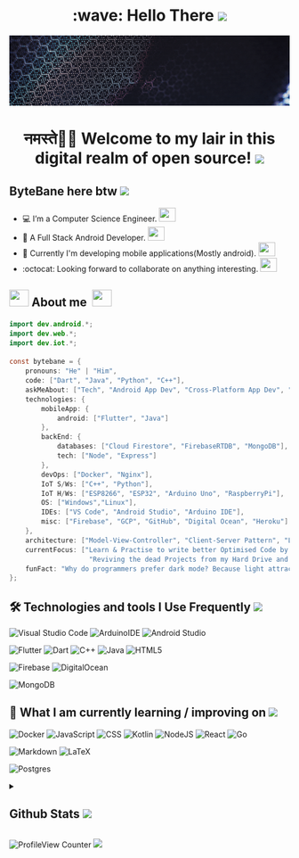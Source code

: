 <h1 align=center>:wave: Hello There <img src="https://emojis.slackmojis.com/emojis/images/1531849430/4246/blob-sunglasses.gif?1531849430" width="30"/></h1>

![Banner](./assets/git-banner.gif)

<h1 align=center> नमस्ते🙏🏻 Welcome to my lair in this digital realm of open source! <img src = https://slackmojis.com/emojis/6403-open_source/download width="30"/> </h1>

## **ByteBane** here btw  <img src = https://slackmojis.com/emojis/38737-dead/download width="30"/>

- :computer: I’m a Computer Science Engineer. <img src =https://slackmojis.com/emojis/28273-typing/download width="30" height="25"/>
- :iphone: A Full Stack Android Developer. <img src =https://slackmojis.com/emojis/48669-android-dance/download width="30" height="25"/>
- :construction: Currently I'm developing mobile applications(Mostly android). <img src =https://slackmojis.com/emojis/50920-android-party/download width="30" height="25"/>
- :octocat: Looking forward to collaborate on anything interesting. <img src =https://slackmojis.com/emojis/3958-storm_trooper/download width="30" height="25"/>

## <img src = https://slackmojis.com/emojis/59692-another-one/download width="35" height="30"/> About me &nbsp;<img src = https://slackmojis.com/emojis/55302-java_time/download width="35" height="30"/>

```java
import dev.android.*;
import dev.web.*;
import dev.iot.*;

const bytebane = {
    pronouns: "He" | "Him",
    code: ["Dart", "Java", "Python", "C++"],
    askMeAbout: ["Tech", "Android App Dev", "Cross-Platform App Dev", "Internet of Things"],
    technologies: {
        mobileApp: {
            android: ["Flutter", "Java"]
        },
        backEnd: {
            databases: ["Cloud Firestore", "FirebaseRTDB", "MongoDB"],
            tech: ["Node", "Express"]
        },
        devOps: ["Docker", "Nginx"],
        IoT S/Ws: ["C++", "Python"],
        IoT H/Ws: ["ESP8266", "ESP32", "Arduino Uno", "RaspberryPi"],
        OS: ["Windows","Linux"],
        IDEs: ["VS Code", "Android Studio", "Arduino IDE"],
        misc: ["Firebase", "GCP", "GitHub", "Digital Ocean", "Heroku"]
    },
    architecture: ["Model-View-Controller", "Client-Server Pattern", "Layered Pattern"],
    currentFocus: ["Learn & Practise to write better Optimised Code by revisiting DSA", 
                    "Reviving the dead Projects from my Hard Drive and push them here"],
    funFact: "Why do programmers prefer dark mode? Because light attracts bugs."
};
```

## 🛠 Technologies and tools I Use Frequently <img src=https://slackmojis.com/emojis/3643-cool-doge/download width="30"/>

![Visual Studio Code](https://img.shields.io/badge/Visual%20Studio%20Code-0078d7.svg?style=plastic&logo=visual-studio-code&logoColor=white)
![ArduinoIDE](https://img.shields.io/badge/-ArduinoIDE-00979D?style=plastic&logo=Arduino&logoColor=white)
![Android Studio](https://img.shields.io/badge/Android%20Studio-3DDC84.svg?style=plastic&logo=android-studio&logoColor=white)

![Flutter](https://img.shields.io/badge/Flutter-%2302569B.svg?style=plastic&logo=Flutter&logoColor=white)
![Dart](https://img.shields.io/badge/dart-%230175C2.svg?style=plastic&logo=dart&logoColor=white)
![C++](https://img.shields.io/badge/c++-%2300599C.svg?style=plastic&logo=c%2B%2B&logoColor=white)
![Java](https://img.shields.io/badge/java-%23ED8B00.svg?style=plastic&logo=java&logoColor=white)
![HTML5](https://img.shields.io/badge/html5-%23E34F26.svg?style=plastic&logo=html5&logoColor=white)

![Firebase](https://img.shields.io/badge/Firebase-039BE5?style=plastic&logo=Firebase&logoColor=white)
![DigitalOcean](https://img.shields.io/badge/DigitalOcean-%230167ff.svg?style=plastic&logo=digitalOcean&logoColor=white)

![MongoDB](https://img.shields.io/badge/MongoDB-%234ea94b.svg?style=plastic&logo=mongodb&logoColor=white)

## 📖  What I am currently learning / improving on <img src=https://slackmojis.com/emojis/5570-confused_dog/download width="30"/>

![Docker](https://img.shields.io/badge/Docker-%230db7ed.svg?style=plastic&logo=docker&logoColor=white)
![JavaScript](https://img.shields.io/badge/javascript-%23323330.svg?style=plastic&logo=javascript&logoColor=%23F7DF1E)
![CSS](https://img.shields.io/badge/css-%231572B6.svg?style=plastic&logo=css3&logoColor=white)
![Kotlin](https://img.shields.io/badge/kotlin-%237F52FF.svg?style=plastic&logo=kotlin&logoColor=white)
![NodeJS](https://img.shields.io/badge/node.js-6DA55F?style=plastic&logo=node.js&logoColor=white)
![React](https://img.shields.io/badge/react-%2320232a.svg?style=plastic&logo=react&logoColor=%2361DAFB)
![Go](https://img.shields.io/badge/go-%2300ADD8.svg?style=plastic&logo=go&logoColor=white)

![Markdown](https://img.shields.io/badge/markdown-%23000000.svg?style=plastic&logo=markdown&logoColor=white)
![LaTeX](https://img.shields.io/badge/latex-%23008080.svg?style=plastic&logo=latex&logoColor=white)

![Postgres](https://img.shields.io/badge/postgres-%23316192.svg?style=plastic&logo=postgresql&logoColor=white)

<details close>
<summary><h2>Github Stats  <img src=https://slackmojis.com/emojis/44073-point_down/download width="20"/></h2></summary>
<br>
<img style="width: 50%; min-width: 30px;" align=left src= "https://git-stats-bytebane.vercel.app/api?username=bytebane&show_icons=true&theme=radical&&include_all_commits=true&&count_private=true"/>
<img style="width: 45%; min-width: 30px;" align=right src= "https://git-stats-bytebane.vercel.app/api/top-langs/?username=bytebane&layout=compact&theme=radical&&count_private=true&&langs_count=10&&hide_title=true"/>

<img style="width: 100%; min-width: 50px;" src= "https://streak-stats.demolab.com/?user=ByteBane&theme=radical"/>
</details>

![ProfileView Counter](https://komarev.com/ghpvc/?username=bytebane&style=plastic&color=blueviolet)  <img src=https://slackmojis.com/emojis/25046-wave-bye/download width="50"/>
